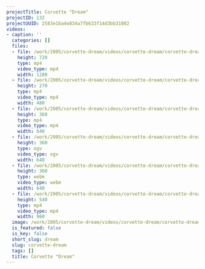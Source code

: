 ```yaml
---
projectTitle: Corvette "Dream"
projectID: 132
projectUUID: 2583e16a4e834a7fb633f14d3bb31082
videos:
- caption: ''
  categories: []
  files:
  - file: /work/2005/corvette-dream/videos/corvette-dream/corvette-dream-1280x720.mp4
    height: 720
    type: mp4
    video_type: mp4
    width: 1280
  - file: /work/2005/corvette-dream/videos/corvette-dream/corvette-dream-480x270.mp4
    height: 270
    type: mp4
    video_type: mp4
    width: 480
  - file: /work/2005/corvette-dream/videos/corvette-dream/corvette-dream-640x360.mp4
    height: 360
    type: mp4
    video_type: mp4
    width: 640
  - file: /work/2005/corvette-dream/videos/corvette-dream/corvette-dream-640x360.ogv
    height: 360
    type: ogv
    video_type: ogv
    width: 640
  - file: /work/2005/corvette-dream/videos/corvette-dream/corvette-dream-640x360.webm
    height: 360
    type: webm
    video_type: webm
    width: 640
  - file: /work/2005/corvette-dream/videos/corvette-dream/corvette-dream-960x540.mp4
    height: 540
    type: mp4
    video_type: mp4
    width: 960
  image: /work/2005/corvette-dream/videos/corvette-dream/corvette-dream.03.jpg
  is_featured: false
  is_key: false
  short_slug: dream
  slug: corvette-dream
  tags: []
  title: Corvette "Dream"
---
```

